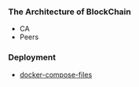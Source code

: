 ### The Architecture of BlockChain

- CA
- Peers

### Deployment

- [docker-compose-files](https://github.com/yeasy/docker-compose-files)
